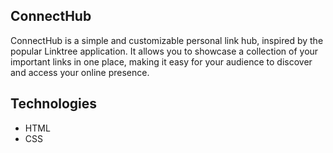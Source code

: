 ## ConnectHub

ConnectHub is a simple and customizable personal link hub, inspired by the popular Linktree application. It allows you to showcase a collection of your important links in one place, making it easy for your audience to discover and access your online presence.

## Technologies
- HTML
- CSS
